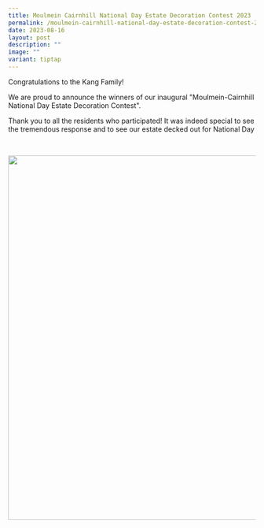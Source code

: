 ```yaml
---
title: Moulmein Cairnhill National Day Estate Decoration Contest 2023
permalink: /moulmein-cairnhill-national-day-estate-decoration-contest-2023/
date: 2023-08-16
layout: post
description: ""
image: ""
variant: tiptap
---
```

<p>Congratulations to the Kang Family!</p>
<p>We are proud to announce the winners of our inaugural "Moulmein-Cairnhill
National Day Estate Decoration Contest".</p>
<p>Thank you to all the residents who participated! It was indeed special
to see the tremendous response and to see our estate decked out for National
Day</p>
<p>
<br>
</p>
<div class="isomer-image-wrapper">
<img style="width: 740px; color: rgb(0, 0, 0); font-family: system-ui, -apple-system, &quot;system-ui&quot;, &quot;Segoe UI&quot;, Roboto, Oxygen, Ubuntu, Cantarell, &quot;Open Sans&quot;, &quot;Helvetica Neue&quot;, sans-serif; font-size: medium; font-style: normal; font-variant-ligatures: normal; font-variant-caps: normal; font-weight: 400; letter-spacing: normal; orphans: 2; text-align: start; text-indent: 0px; text-transform: none; widows: 2; word-spacing: 0px; -webkit-text-stroke-width: 0px; white-space: normal; text-decoration-thickness: initial; text-decoration-style: initial; text-decoration-color: initial;" height="auto" width="100%" src="https://moca.sgp1.cdn.digitaloceanspaces.com/News%20%26%20Notices/64ddb901fd43a729a47fc472_361246405_10229835437210746_7037945306544344008_n.webp">
</div>
<p></p>